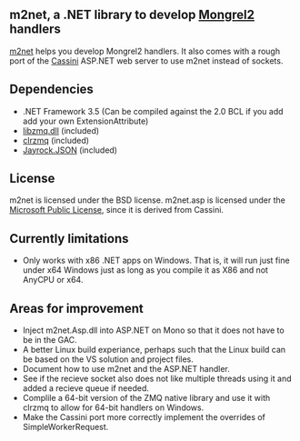 m2net, a .NET library to develop [Mongrel2] handlers
-----------------------------------------------------------------

[m2net] helps you develop Mongrel2 handlers. It also comes with a rough port of the
[Cassini] ASP.NET web server to use m2net instead of sockets.

Dependencies
------------

 - .NET Framework 3.5 (Can be compiled against the 2.0 BCL if you add add your own ExtensionAttribute)
 - [libzmq.dll](http://www.zeromq.org/) (included)
 - [clrzmq](http://github.com/zeromq/clrzmq/) (included)
 - [Jayrock.JSON](http://jayrock.berlios.de/) (included)


License
-------

m2net is licensed under the BSD license.  m2net.asp is licensed under the [Microsoft Public License], since it is derived from Cassini.


Currently limitations
---------------------

* Only works with x86 .NET apps on Windows.  That is, it will run just fine
  under x64 Windows just as long as you compile it as X86 and not AnyCPU or x64.


Areas for improvement
---------------------

 - Inject m2net.Asp.dll into ASP.NET on Mono so that it does not have to be in the GAC.
 - A better Linux build experiance, perhaps such that the Linux build can be based on the VS solution and project files.
 - Document how to use m2net and the ASP.NET handler.
 - See if the recieve socket also does not like multiple threads using it and added a recieve queue if needed.
 - Complile a 64-bit version of the ZMQ native library and use it with clrzmq to allow for 64-bit handlers on Windows.
 - Make the Cassini port more correctly implement the overrides of SimpleWorkerRequest.


  [m2net]: http://github.com/AustinWise/m2net/
  [Cassini]:http://blogs.msdn.com/b/dmitryr/archive/2008/10/03/cassini-for-framework-3-5.aspx
  [Mongrel2]:http://mongrel2.org/
  [Microsoft Public License]:http://www.opensource.org/licenses/ms-pl.html